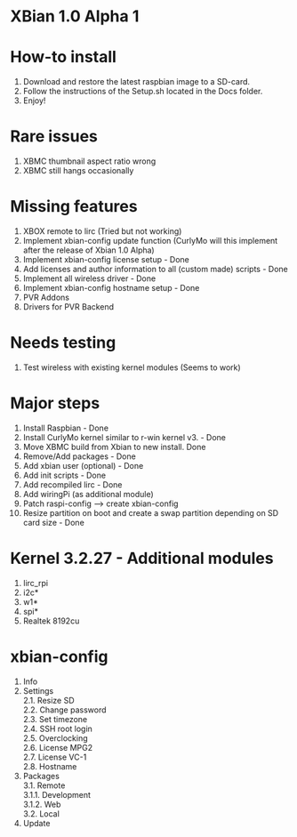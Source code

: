 XBian 1.0 Alpha 1
=============================

How-to install
=============================
1. Download and restore the latest raspbian image to a SD-card.
2. Follow the instructions of the Setup.sh located in the Docs folder.
3. Enjoy!

Rare issues
=============================
1. XBMC thumbnail aspect ratio wrong
2. XBMC still hangs occasionally

Missing features
=============================
1. XBOX remote to lirc (Tried but not working)
2. Implement xbian-config update function (CurlyMo will this implement after the release of Xbian 1.0 Alpha)
3. Implement xbian-config license setup - Done
4. Add licenses and author information to all (custom made) scripts - Done
5. Implement all wireless driver - Done
6. Implement xbian-config hostname setup - Done
7. PVR Addons
8. Drivers for PVR Backend

Needs testing
=============================
1. Test wireless with existing kernel modules (Seems to work)

Major steps
=============================
1. Install Raspbian - Done
2. Install CurlyMo kernel similar to r-win kernel v3. - Done
3. Move XBMC build from Xbian to new install. Done
4. Remove/Add packages - Done
5. Add xbian user (optional) - Done
6. Add init scripts - Done
7. Add recompiled lirc - Done
8. Add wiringPi (as additional module)
9. Patch raspi-config --> create xbian-config
10. Resize partition on boot and create a swap partition depending on SD card size - Done

Kernel 3.2.27 - Additional modules
=================================
1. lirc_rpi
2. i2c*
3. w1*
4. spi*
5. Realtek 8192cu

xbian-config
=================================
1. Info<br />
2. Settings<br />
2.1. Resize SD<br />
2.2. Change password<br />
2.3. Set timezone<br />
2.4. SSH root login<br />
2.5. Overclocking<br />
2.6. License MPG2<br />
2.7. License VC-1<br />
2.8. Hostname<br />
3. Packages<br />
3.1. Remote<br />
3.1.1. Development<br />
3.1.2. Web<br />
3.2. Local<br />
4. Update<br />
